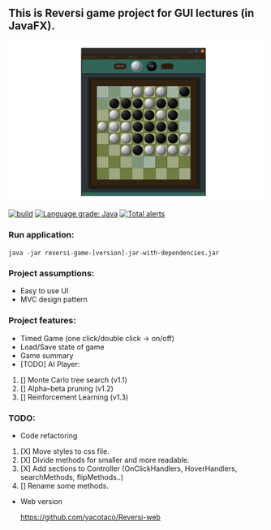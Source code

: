 ## This is Reversi game project for GUI lectures (in JavaFX).

![Image](reversi-game/src/main/resources/reversi.png)

[![build](https://github.com/yacotaco/Reversi/workflows/build/badge.svg)](https://github.com/yacotaco/Reversi/actions?query=workflow%3Abuild)
[![Language grade: Java](https://img.shields.io/lgtm/grade/java/g/yacotaco/Reversi.svg?logo=lgtm&logoWidth=18)](https://lgtm.com/projects/g/yacotaco/Reversi/context:java)
[![Total alerts](https://img.shields.io/lgtm/alerts/g/yacotaco/Reversi.svg?logo=lgtm&logoWidth=18)](https://lgtm.com/projects/g/yacotaco/Reversi/alerts/)

### Run application:
  `java -jar reversi-game-[version]-jar-with-dependencies.jar`

### Project assumptions:

 * Easy to use UI
 * MVC design pattern

 ### Project features:
 
 * Timed Game (one click/double click -> on/off)
 * Load/Save state of game
 * Game summary
 * [TODO] AI Player:
  1. [] Monte Carlo tree search (v1.1)
  2. [] Alpha–beta pruning (v1.2)
  3. [] Reinforcement Learning (v1.3) 

  ### TODO:
  * Code refactoring

  1. [X] Move styles to css file.
  2. [X] Divide methods for smaller and more readable.
  3. [X] Add sections to Controller (OnClickHandlers, HoverHandlers, searchMethods, flipMethods..)
  4. [] Rename some methods.

  * Web version

    https://github.com/yacotaco/Reversi-web
 